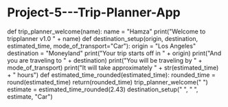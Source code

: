 # Project-5---Trip-Planner-App
def trip_planner_welcome(name):
  name = "Hamza"
  print("Welcome to tripplanner v1.0 " + name)
def destination_setup(origin, destination, estimated_time, mode_of_transport="Car"):
  origin = "Los Angeles"
  destination = "Moneyland"
  print("Your trip starts off in " + origin)
  print("And you are traveling to " + destination)
  print("You will be traveling by " + mode_of_transport)
  print("It will take approximately " + str(estimated_time) + " hours")
def estimated_time_rounded(estimated_time):
  rounded_time = round(estimated_time)
  return(rounded_time)
trip_planner_welcome(" <YOUR NAME HERE> ")
estimate = estimated_time_rounded(2.43)
destination_setup(" <PICK AN ORIGIN> ", "<PICK A DESTINATION > ", estimate, "Car")

